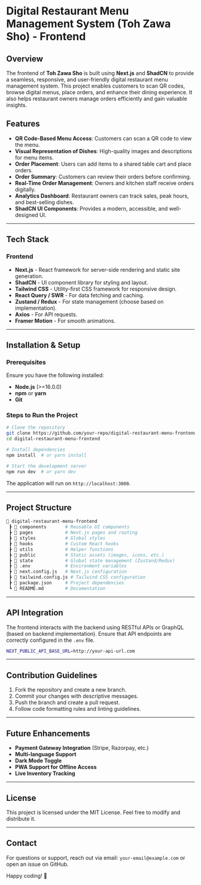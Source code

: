 # Digital Restaurant Menu Management System (Toh Zawa Sho) - Frontend

## Overview
The frontend of **Toh Zawa Sho** is built using **Next.js** and **ShadCN** to provide a seamless, responsive, and user-friendly digital restaurant menu management system. This project enables customers to scan QR codes, browse digital menus, place orders, and enhance their dining experience. It also helps restaurant owners manage orders efficiently and gain valuable insights.

## Features
- **QR Code-Based Menu Access**: Customers can scan a QR code to view the menu.
- **Visual Representation of Dishes**: High-quality images and descriptions for menu items.
- **Order Placement**: Users can add items to a shared table cart and place orders.
- **Order Summary**: Customers can review their orders before confirming.
- **Real-Time Order Management**: Owners and kitchen staff receive orders digitally.
- **Analytics Dashboard**: Restaurant owners can track sales, peak hours, and best-selling dishes.
- **ShadCN UI Components**: Provides a modern, accessible, and well-designed UI.

---

## Tech Stack
### **Frontend**
- **Next.js** - React framework for server-side rendering and static site generation.
- **ShadCN** - UI component library for styling and layout.
- **Tailwind CSS** - Utility-first CSS framework for responsive design.
- **React Query / SWR** - For data fetching and caching.
- **Zustand / Redux** - For state management (choose based on implementation).
- **Axios** - For API requests.
- **Framer Motion** - For smooth animations.

---

## Installation & Setup

### Prerequisites
Ensure you have the following installed:
- **Node.js** (>=16.0.0)
- **npm** or **yarn**
- **Git**

### Steps to Run the Project
```sh
# Clone the repository
git clone https://github.com/your-repo/digital-restaurant-menu-frontend.git
cd digital-restaurant-menu-frontend

# Install dependencies
npm install  # or yarn install

# Start the development server
npm run dev  # or yarn dev
```

The application will run on `http://localhost:3000`.

---

## Project Structure
```bash
📂 digital-restaurant-menu-frontend
 ┣ 📂 components       # Reusable UI components
 ┣ 📂 pages            # Next.js pages and routing
 ┣ 📂 styles           # Global styles
 ┣ 📂 hooks            # Custom React hooks
 ┣ 📂 utils            # Helper functions
 ┣ 📂 public           # Static assets (images, icons, etc.)
 ┣ 📂 state            # Global state management (Zustand/Redux)
 ┣ 📜 .env             # Environment variables
 ┣ 📜 next.config.js   # Next.js configuration
 ┣ 📜 tailwind.config.js # Tailwind CSS configuration
 ┣ 📜 package.json     # Project dependencies
 ┗ 📜 README.md        # Documentation
```

---

## API Integration
The frontend interacts with the backend using RESTful APIs or GraphQL (based on backend implementation). Ensure that API endpoints are correctly configured in the `.env` file.

```sh
NEXT_PUBLIC_API_BASE_URL=http://your-api-url.com
```

---

## Contribution Guidelines
1. Fork the repository and create a new branch.
2. Commit your changes with descriptive messages.
3. Push the branch and create a pull request.
4. Follow code formatting rules and linting guidelines.

---

## Future Enhancements
- **Payment Gateway Integration** (Stripe, Razorpay, etc.)
- **Multi-language Support**
- **Dark Mode Toggle**
- **PWA Support for Offline Access**
- **Live Inventory Tracking**

---

## License
This project is licensed under the MIT License. Feel free to modify and distribute it.

---

## Contact
For questions or support, reach out via email: `your-email@example.com` or open an issue on GitHub.

Happy coding! 🚀
